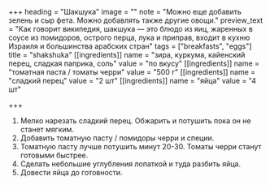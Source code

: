 +++
heading = "Шакшука"
image = ""
note = "Можно еще добавить зелень и сыр фета. Можно добавлять также другие овощи."
preview_text = "Как говорит википедия, шакшука — это блюдо из яиц, жаренных в соусе из помидоров, острого перца, лукa и приправ, входит в кухню Израиля и большинства арабских стран"
tags = ["breakfasts", "eggs"]
title = "shakshuka"
[[ingredients]]
name = "зира, куркума, кайенский перец, сладкая паприка, соль"
value = "по вкусу"
[[ingredients]]
name = "томатная паста / томаты черри"
value = "500 г"
[[ingredients]]
name = "сладкий перец"
value = "2 шт"
[[ingredients]]
name = "яйца"
value = "4 шт"

+++
1. Мелко нарезать сладкий перец. Обжарить и потушить пока он не станет мягким.
2. Добавить томатную пасту / помидоры черри и специи.
3. Томатную пасту лучше потушить минут 20-30. Томаты черри станут готовыми быстрее.
4. Сделать небольшие углубления лопаткой и туда разбить яйца.
5. Довести яйца до готовности.